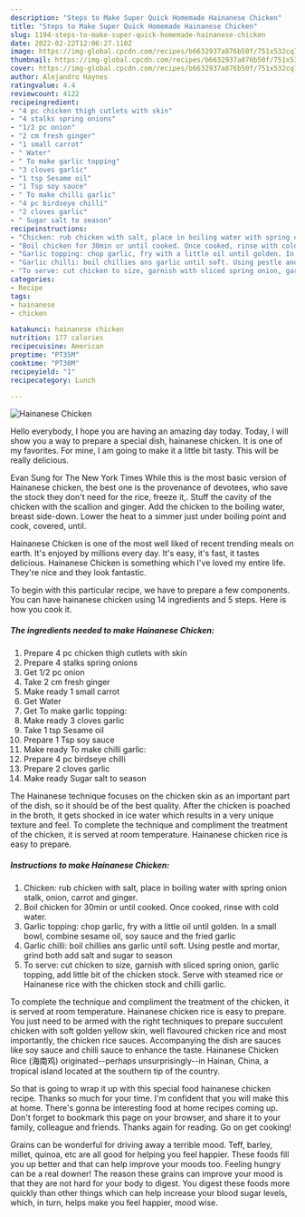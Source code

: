 ```yaml
---
description: "Steps to Make Super Quick Homemade Hainanese Chicken"
title: "Steps to Make Super Quick Homemade Hainanese Chicken"
slug: 1194-steps-to-make-super-quick-homemade-hainanese-chicken
date: 2022-02-22T12:06:27.110Z
image: https://img-global.cpcdn.com/recipes/b6632937a876b50f/751x532cq70/hainanese-chicken-recipe-main-photo.jpg
thumbnail: https://img-global.cpcdn.com/recipes/b6632937a876b50f/751x532cq70/hainanese-chicken-recipe-main-photo.jpg
cover: https://img-global.cpcdn.com/recipes/b6632937a876b50f/751x532cq70/hainanese-chicken-recipe-main-photo.jpg
author: Alejandro Haynes
ratingvalue: 4.4
reviewcount: 4122
recipeingredient:
- "4 pc chicken thigh cutlets with skin"
- "4 stalks spring onions"
- "1/2 pc onion"
- "2 cm fresh ginger"
- "1 small carrot"
- " Water"
- " To make garlic topping"
- "3 cloves garlic"
- "1 tsp Sesame oil"
- "1 Tsp soy sauce"
- " To make chilli garlic"
- "4 pc birdseye chilli"
- "2 cloves garlic"
- " Sugar salt to season"
recipeinstructions:
- "Chicken: rub chicken with salt, place in boiling water with spring onion stalk, onion, carrot and ginger."
- "Boil chicken for 30min or until cooked. Once cooked, rinse with cold water."
- "Garlic topping: chop garlic, fry with a little oil until golden. In a small bowl, combine sesame oil, soy sauce and the fried garlic"
- "Garlic chilli: boil chillies ans garlic until soft. Using pestle and mortar, grind both add salt and sugar to season"
- "To serve: cut chicken to size, garnish with sliced spring onion, garlic topping, add little bit of the chicken stock. Serve with steamed rice or Hainanese rice with the chicken stock and chilli garlic."
categories:
- Recipe
tags:
- hainanese
- chicken

katakunci: hainanese chicken 
nutrition: 177 calories
recipecuisine: American
preptime: "PT35M"
cooktime: "PT30M"
recipeyield: "1"
recipecategory: Lunch

---
```



![Hainanese Chicken](https://img-global.cpcdn.com/recipes/b6632937a876b50f/751x532cq70/hainanese-chicken-recipe-main-photo.jpg)

Hello everybody, I hope you are having an amazing day today. Today, I will show you a way to prepare a special dish, hainanese chicken. It is one of my favorites. For mine, I am going to make it a little bit tasty. This will be really delicious.

Evan Sung for The New York Times While this is the most basic version of Hainanese chicken, the best one is the provenance of devotees, who save the stock they don&#39;t need for the rice, freeze it,. Stuff the cavity of the chicken with the scallion and ginger. Add the chicken to the boiling water, breast side-down. Lower the heat to a simmer just under boiling point and cook, covered, until.

Hainanese Chicken is one of the most well liked of recent trending meals on earth. It's enjoyed by millions every day. It's easy, it's fast, it tastes delicious. Hainanese Chicken is something which I've loved my entire life. They're nice and they look fantastic.


To begin with this particular recipe, we have to prepare a few components. You can have hainanese chicken using 14 ingredients and 5 steps. Here is how you cook it.

<!--inarticleads1-->

##### The ingredients needed to make Hainanese Chicken:

1. Prepare 4 pc chicken thigh cutlets with skin
1. Prepare 4 stalks spring onions
1. Get 1/2 pc onion
1. Take 2 cm fresh ginger
1. Make ready 1 small carrot
1. Get  Water
1. Get  To make garlic topping:
1. Make ready 3 cloves garlic
1. Take 1 tsp Sesame oil
1. Prepare 1 Tsp soy sauce
1. Make ready  To make chilli garlic:
1. Prepare 4 pc birdseye chilli
1. Prepare 2 cloves garlic
1. Make ready  Sugar salt to season


The Hainanese technique focuses on the chicken skin as an important part of the dish, so it should be of the best quality. After the chicken is poached in the broth, it gets shocked in ice water which results in a very unique texture and feel. To complete the technique and compliment the treatment of the chicken, it is served at room temperature. Hainanese chicken rice is easy to prepare. 

<!--inarticleads2-->

##### Instructions to make Hainanese Chicken:

1. Chicken: rub chicken with salt, place in boiling water with spring onion stalk, onion, carrot and ginger.
1. Boil chicken for 30min or until cooked. Once cooked, rinse with cold water.
1. Garlic topping: chop garlic, fry with a little oil until golden. In a small bowl, combine sesame oil, soy sauce and the fried garlic
1. Garlic chilli: boil chillies ans garlic until soft. Using pestle and mortar, grind both add salt and sugar to season
1. To serve: cut chicken to size, garnish with sliced spring onion, garlic topping, add little bit of the chicken stock. Serve with steamed rice or Hainanese rice with the chicken stock and chilli garlic.


To complete the technique and compliment the treatment of the chicken, it is served at room temperature. Hainanese chicken rice is easy to prepare. You just need to be armed with the right techniques to prepare succulent chicken with soft golden yellow skin, well flavoured chicken rice and most importantly, the chicken rice sauces. Accompanying the dish are sauces like soy sauce and chilli sauce to enhance the taste. Hainanese Chicken Rice (海南鸡) originated--perhaps unsurprisingly--in Hainan, China, a tropical island located at the southern tip of the country. 

So that is going to wrap it up with this special food hainanese chicken recipe. Thanks so much for your time. I'm confident that you will make this at home. There's gonna be interesting food at home recipes coming up. Don't forget to bookmark this page on your browser, and share it to your family, colleague and friends. Thanks again for reading. Go on get cooking!

Grains can be wonderful for driving away a terrible mood. Teff, barley, millet, quinoa, etc are all good for helping you feel happier. These foods fill you up better and that can help improve your moods too. Feeling hungry can be a real downer! The reason these grains can improve your mood is that they are not hard for your body to digest. You digest these foods more quickly than other things which can help increase your blood sugar levels, which, in turn, helps make you feel happier, mood wise.
